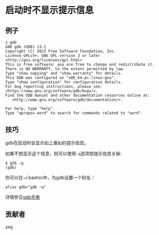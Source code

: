 # 启动时不显示提示信息

## 例子

```
❯ gdb  
GNU gdb (GDB) 13.1  
Copyright (C) 2023 Free Software Foundation, Inc.  
License GPLv3+: GNU GPL version 3 or later <http://gnu.org/licenses/gpl.html>  
This is free software: you are free to change and redistribute it.  
There is NO WARRANTY, to the extent permitted by law.  
Type "show copying" and "show warranty" for details.  
This GDB was configured as "x86_64-pc-linux-gnu".  
Type "show configuration" for configuration details.  
For bug reporting instructions, please see:  
<https://www.gnu.org/software/gdb/bugs/>.  
Find the GDB manual and other documentation resources online at:  
   <http://www.gnu.org/software/gdb/documentation/>.  
  
For help, type "help".  
Type "apropos word" to search for commands related to "word".
```

## 技巧
gdb在启动时会显示如上类似的提示信息。

如果不想显示这个信息，则可以使用`-q`选项把提示信息关掉:

	$ gdb -q
	(gdb)

你可以在~/.bashrc中，为gdb设置一个别名：

	alias gdb="gdb -q"

详情参见[gdb手册](https://sourceware.org/gdb/onlinedocs/gdb/Invoking-GDB.html#Invoking-GDB)

## 贡献者

xmj

